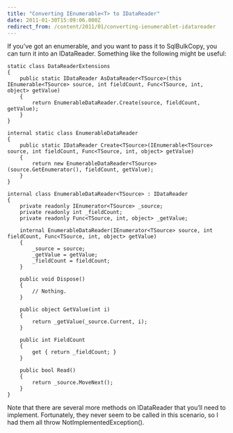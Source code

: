 ```yaml
---
title: "Converting IEnumerable<T> to IDataReader"
date: 2011-01-30T15:09:06.000Z
redirect_from: /content/2011/01/converting-ienumerablet-idatareader
---
```

If you’ve got an enumerable, and you want to pass it to SqlBulkCopy, you can turn it into an IDataReader. Something like the following might be useful:

```
static class DataReaderExtensions
{
    public static IDataReader AsDataReader<TSource>(this IEnumerable<TSource> source, int fieldCount, Func<TSource, int, object> getValue)
    {
        return EnumerableDataReader.Create(source, fieldCount, getValue);
    }
}

internal static class EnumerableDataReader
{
    public static IDataReader Create<TSource>(IEnumerable<TSource> source, int fieldCount, Func<TSource, int, object> getValue)
    {
        return new EnumerableDataReader<TSource>(source.GetEnumerator(), fieldCount, getValue);
    }
}

internal class EnumerableDataReader<TSource> : IDataReader
{
    private readonly IEnumerator<TSource> _source;
    private readonly int _fieldCount;
    private readonly Func<TSource, int, object> _getValue;

    internal EnumerableDataReader(IEnumerator<TSource> source, int fieldCount, Func<TSource, int, object> getValue)
    {
        _source = source;
        _getValue = getValue;
        _fieldCount = fieldCount;
    }

    public void Dispose()
    {
        // Nothing.
    }

    public object GetValue(int i)
    {
        return _getValue(_source.Current, i);
    }

    public int FieldCount
    {
        get { return _fieldCount; }
    }

    public bool Read()
    {
        return _source.MoveNext();
    }
}
```

Note that there are several more methods on IDataReader that you’ll need to implement. Fortunately, they never seem to be called in this scenario, so I had them all throw NotImplementedException().
